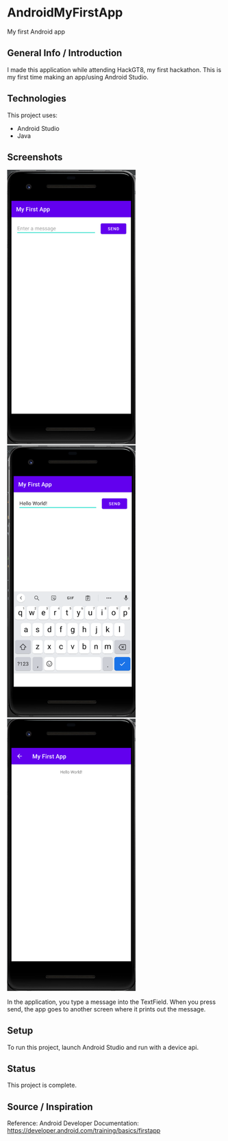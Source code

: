 # AndroidMyFirstApp
My first Android app

## General Info / Introduction
I made this application while attending HackGT8, my first hackathon. This is my first time making an app/using Android Studio.

## Technologies
This project uses:
 * Android Studio
 * Java

## Screenshots
<img src="https://github.com/johnpham99/MyFirstApp/blob/main/Screenshots/1.png" width="300"><img src="https://github.com/johnpham99/MyFirstApp/blob/main/Screenshots/2.png" width="300"><img src="https://github.com/johnpham99/MyFirstApp/blob/main/Screenshots/3.png" width="300">

In the application, you type a message into the TextField. When you press send, the app goes to another screen where it prints out the message.

## Setup
To run this project, launch Android Studio and run with a device api.

## Status
This project is complete.

## Source / Inspiration
Reference: Android Developer Documentation: https://developer.android.com/training/basics/firstapp
